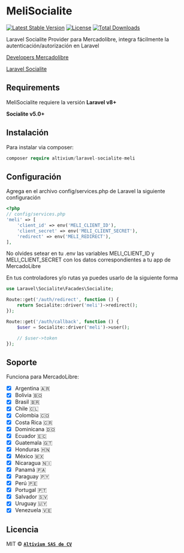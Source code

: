 MeliSocialite
=======================
[![Latest Stable Version](https://poser.pugx.org/altivium/laravel-socialite-meli/v/stable)](https://packagist.org/packages/altivium/laravel-socialite-meli)
[![License](https://poser.pugx.org/altivium/laravel-socialite-meli/license)](https://packagist.org/packages/altivium/laravel-socialite-meli)
[![Total Downloads](https://poser.pugx.org/altivium/laravel-socialite-meli/downloads)](https://packagist.org/packages/altivium/laravel-socialite-meli)

Laravel Socialite Provider para Mercadolibre, integra fácilmente la autenticación/autorización en Laravel

[Developers Mercadolibre](https://developers.mercadolibre.com/)

[Laravel Socialite](https://laravel.com/docs/socialite)

Requirements
------------

MeliSocialite requiere la versión 
**Laravel v8+**

**Socialite v5.0+**

Instalación
-------

Para instalar via composer:
```php
composer require altivium/laravel-socialite-meli
```
Configuración
-------

Agrega en el archivo config/services.php de Laravel la siguiente configuración

```php
<?php
// config/services.php
'meli' => [
    'client_id' => env('MELI_CLIENT_ID'),
    'client_secret' => env('MELI_CLIENT_SECRET'),
    'redirect' => env('MELI_REDIRECT'),
],

```
No olvides setear en tu .env las variables MELI_CLIENT_ID y MELI_CLIENT_SECRET con los datos correspondientes a tu app de MercadoLibre

En tus controladores y/o rutas ya puedes usarlo de la siguiente forma

```php
use Laravel\Socialite\Facades\Socialite;

Route::get('/auth/redirect', function () {
    return Socialite::driver('meli')->redirect();
});

Route::get('/auth/callback', function () {
    $user = Socialite::driver('meli')->user();

    // $user->token
});

```

Soporte
-------

Funciona para MercadoLibre:

  * [x] Argentina 🇦🇷
  * [x] Bolivia 🇧🇴
  * [x] Brasil 🇧🇷
  * [x] Chile 🇨🇱
  * [x] Colombia 🇨🇴
  * [x] Costa Rica 🇨🇷
  * [x] Dominicana 🇩🇴
  * [x] Ecuador 🇪🇨
  * [x] Guatemala 🇬🇹
  * [x] Honduras 🇭🇳
  * [x] México 🇲🇽
  * [x] Nicaragua 🇳🇮
  * [x] Panamá 🇵🇦
  * [x] Paraguay 🇵🇾
  * [x] Perú 🇵🇪
  * [x] Portugal 🇵🇹
  * [x] Salvador 🇸🇻
  * [x] Uruguay 🇺🇾
  * [x] Venezuela 🇻🇪
  
Licencia
-------

MIT © **[`Altivium SAS de CV`](https://altivium.com)**
